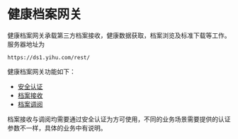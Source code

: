 健康档案网关
====================

健康档案网关承载第三方档案接收，健康数据获取，档案浏览及标准下载等工作。服务器地址为

	https://ds1.yihu.com/rest/
	
健康档案网关功能如下：

- [安全认证](../authoritarian/index.html)
- [档案接收](receive-profile.html)
- [档案调阅](request-profile.html)

档案接收与调阅均需要通过安全认证为方可使用，不同的业务场景需要提供的认证参数不一样，具体的业务中有说明。